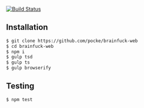 [![Build Status](https://travis-ci.org/pocke/brainfuck-playground.svg)](https://travis-ci.org/pocke/brainfuck-playground)


Installation
-------------

```sh
$ git clone https://github.com/pocke/brainfuck-web
$ cd brainfuck-web
$ npm i
$ gulp tsd
$ gulp ts
$ gulp browserify
```


Testing
-------

```sh
$ npm test
```

